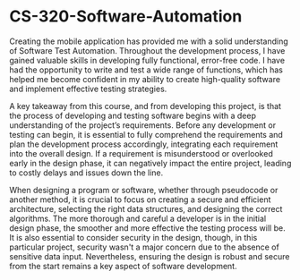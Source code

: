 # CS-320-Software-Automation

Creating the mobile application has provided me with a solid understanding of Software Test Automation. Throughout the development process, I have gained valuable skills in developing fully functional, error-free code. I have had the opportunity to write and test a wide range of functions, which has helped me become confident in my ability to create high-quality software and implement effective testing strategies.

A key takeaway from this course, and from developing this project, is that the process of developing and testing software begins with a deep understanding of the project’s requirements. Before any development or testing can begin, it is essential to fully comprehend the requirements and plan the development process accordingly, integrating each requirement into the overall design. If a requirement is misunderstood or overlooked early in the design phase, it can negatively impact the entire project, leading to costly delays and issues down the line.

When designing a program or software, whether through pseudocode or another method, it is crucial to focus on creating a secure and efficient architecture, selecting the right data structures, and designing the correct algorithms. The more thorough and careful a developer is in the initial design phase, the smoother and more effective the testing process will be. It is also essential to consider security in the design, though, in this particular project, security wasn't a major concern due to the absence of sensitive data input. Nevertheless, ensuring the design is robust and secure from the start remains a key aspect of software development.



